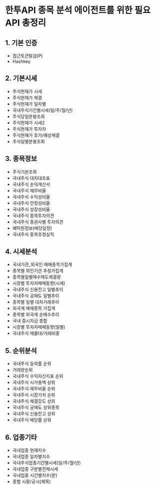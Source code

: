 # 한투API 종목 분석 에이전트를 위한 필요 API 총정리

## 1. 기본 인증

- 접근토큰발급(P)
- Hashkey

## 2. 기본시세

- 주식현재가 시세
- 주식현재가 체결
- 주식현재가 일자별
- 국내주식기간별시세(일/주/월/년)
- 주식당일분봉조회
- 주식현재가 시세2
- 주식현재가 투자자
- 주식현재가 호가/예상체결
- 주식일별분봉조회

## 3. 종목정보

- 주식기본조회
- 국내주식 대차대조표
- 국내주식 손익계산서
- 국내주식 재무비율
- 국내주식 수익성비율
- 국내주식 안정성비율
- 국내주식 성장성비율
- 국내주식 종목투자의견
- 국내주식 증권사별 투자의견
- 예탁원정보(배당일정)
- 국내주식 종목추정실적

## 4. 시세분석

- 국내기관_외국인 매매종목가집계
- 종목별 외인기관 추정가집계
- 종목별일별매수매도체결량
- 시장별 투자자매매동향(시세)
- 국내주식 신용잔고 일별추이
- 국내주식 공매도 일별추이
- 종목별 일별 대차거래추이
- 외국계 매매종목 가집계
- 종목별 외국계 순매수추이
- 국내 증시자금 종합
- 시장별 투자자매매동향(일별)
- 국내주식 매물대/거래비중

## 5. 순위분석

- 국내주식 등락률 순위
- 거래량순위
- 국내주식 수익자산지표 순위
- 국내주식 시가총액 상위
- 국내주식 재무비율 순위
- 국내주식 시장가치 순위
- 국내주식 체결강도 상위
- 국내주식 공매도 상위종목
- 국내주식 신용잔고 상위
- 국내주식 배당률 상위

## 6. 업종기타

- 국내업종 현재지수
- 국내업종 일자별지수
- 국내주식업종기간별시세(일/주/월/년)
- 국내업종 구분별전체시세
- 국내업종 시간별지수(분)
- 종합 시황/공시(제목)